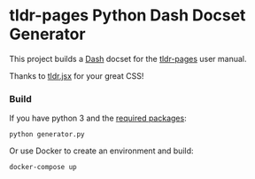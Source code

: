 # tldr-pages Python Dash Docset Generator
This project builds a [Dash][1] docset for the [tldr-pages][3]
user manual.

Thanks to [tldr.jsx][4] for your great CSS!

### Build

If you have python 3 and the [required packages](requirements.txt):

    python generator.py

Or use Docker to create an environment and build:

    docker-compose up


[1]: http://kapeli.com/dash
[2]: http://zealdocs.org/
[3]: https://github.com/tldr-pages/tldr
[4]: https://github.com/ostera/tldr.jsx
